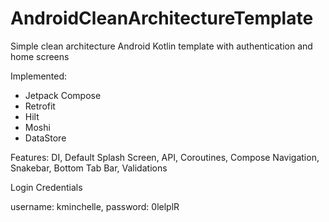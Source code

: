 # AndroidCleanArchitectureTemplate

Simple clean architecture Android Kotlin template with authentication and home screens

Implemented:
- Jetpack Compose
- Retrofit
- Hilt
- Moshi
- DataStore

Features:
DI, Default Splash Screen, API, Coroutines, Compose Navigation, Snakebar, Bottom Tab Bar, Validations

Login Credentials

username: kminchelle, password: 0lelplR
